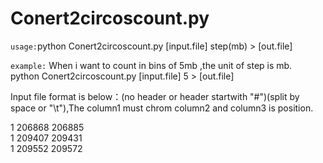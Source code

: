# Conert2circoscount.py
   

`usage:`python Conert2circoscount.py [input.file] step(mb) > [out.file]

`example:` When i want to count in bins of 5mb ,the unit of step is mb.  
python Conert2circoscount.py [input.file] 5 > [out.file]

Input file format is below：(no header or header startwith "#")(split by space or "\t"),The column1 must chrom column2 and column3 is position.  
 
1       206868  206885  
1       209407  209431  
1       209552  209572
